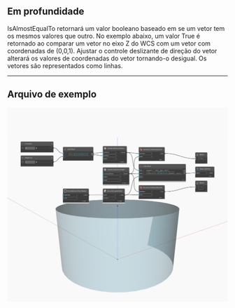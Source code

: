 ## Em profundidade
IsAlmostEqualTo retornará um valor booleano baseado em se um vetor tem os mesmos valores que outro. No exemplo abaixo, um valor True é retornado ao comparar um vetor no eixo Z do WCS com um vetor com coordenadas de (0,0,1). Ajustar o controle deslizante de direção do vetor alterará os valores de coordenadas do vetor tornando-o desigual. Os vetores são representados como linhas.
___
## Arquivo de exemplo

![IsAlmostEqualTo](./Autodesk.DesignScript.Geometry.Geometry.IsAlmostEqualTo_img.jpg)

